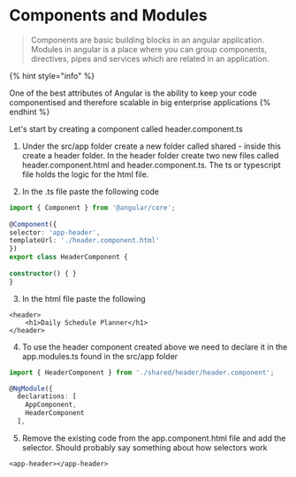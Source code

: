 
# Components and Modules

> Components are basic building blocks in an angular application. Modules in angular is a place where you can group components, directives, pipes and services which are related in an application.

{% hint style="info" %}

One of the best attributes of Angular is the ability to keep your code componentised and therefore scalable in big enterprise applications
{% endhint %}

Let's start by creating a component called header.component.ts
1. Under the src/app folder create a new folder called shared - inside this create a header folder. In the header folder create two new files called header.component.html and header.component.ts. The ts or typescript file holds the logic for the html file. 

2. In the .ts file paste the following code

```typescript
import { Component } from '@angular/core';
 
@Component({
selector: 'app-header',
templateUrl: './header.component.html'
})
export class HeaderComponent {
 
constructor() { }
}
```
3. In the html file paste the following

```markup
<header>
    <h1>Daily Schedule Planner</h1>
</header>
```

4. To use the header component created above we need to declare it in the app.modules.ts found in the src/app folder

```typescript
import { HeaderComponent } from './shared/header/header.component';

@NgModule({
  declarations: [
    AppComponent, 
    HeaderComponent
  ],
```

5. Remove the existing code from the app.component.html file and add the selector. Should probably say something about how selectors work

```markup
<app-header></app-header>
```

